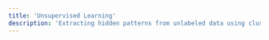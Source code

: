 ```yaml
---
title: 'Unsupervised Learning'
description: 'Extracting hidden patterns from unlabeled data using clustering and dimensionality reduction.'
---
```

